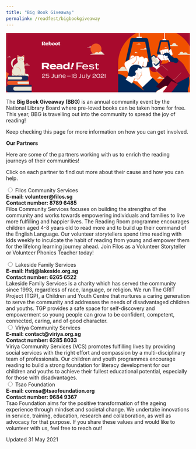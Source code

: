 ```yaml
---
title: "Big Book Giveaway"
permalink: /readfest/bigbookgiveaway
---
```


![banner RF](\images\RF_WebsiteHeader.png)

The **Big Book Giveaway (BBG)** is an annual community event by the National Library Board where pre-loved books can be taken home for free. This year, BBG is travelling out into the community to spread the joy of reading!

Keep checking this page for more information on how you can get involved. 

 

**Our Partners** 

Here are some of the partners working with us to enrich the reading journeys of their communities! 

Click on each partner to find out more about their cause and how you can help. 



<div class="content">
	<div class="acc-kontainer">
		<div>
			<input type="radio" name="acc" id="acc1">
			<label for="acc1"><i></i>Filos Community Services</label>
			<div class="acc-body">
				<div class="row is-multiline"><div col is-half-tablet padding--bottom--lg>
					<b>E-mail: volunteer@filos.sg</b><br/>
          <b>Contact number: 8789 6485</b><br/>Filos Community Services focuses on building the strengths of the community and works towards empowering individuals and families to live more fulfilling and happier lives.
          The Reading Room programme encourages children aged 4-8 years old to read more and to build up their command of the English Language. Our volunteer storytellers spend time reading with kids weekly to inculcate the habit of reading from young and empower them for the lifelong learning journey ahead. Join Filos as a Volunteer Storyteller or Volunteer Phonics Teacher today! </div></div>

<p/><div class="content"><div class="acc-kontainer"><div class="content">
<div class="content">
  <div class="acc-kontainer">
	<div>
		<input type="radio" name="acc" id="acc1">
		<label for="acc1"><i></i>Lakeside Family Services</label>
		<div class="acc-body">
			<div class="row is-multiline"><div col is-half-tablet padding--bottom--lg>
				<b>E-mail: lfstj@lakeside.org.sg</b><br/>
      <b>Contact number: 6265 6522</b><br/>Lakeside Family Services is a charity which has served the community since 1993, regardless of race, language, or religion. We run The GRIT Project (TGP), a Children and Youth Centre that nurtures a caring generation to serve the community and addresses the needs of disadvantaged children and youths. TGP provides a safe space for self-discovery and empowerment so young people can grow to be confident, competent, connected, caring, and of good character. </div></div>



<div class="content">
<div class="acc-kontainer">
	<div>
		<input type="radio" name="acc" id="acc1">
		<label for="acc1"><i></i>Viriya Community Services</label>
		<div class="acc-body">
			<div class="row is-multiline"><div col is-half-tablet padding--bottom--lg>
				<b>E-mail: contact@viriya.org.sg</b><br/>
      <b>Contact number: 6285 8033</b><br/>Viriya Community Services (VCS) promotes fulfilling lives by providing social services with the right effort and compassion by a multi-disciplinary team of professionals. Our children and youth programmes encourage reading to build a strong foundation for literacy development for our children and youths to achieve their fullest educational potential, especially for those with disadvantages. </div></div>



<div class="content">
<div class="acc-kontainer">
	<div>
		<input type="radio" name="acc" id="acc1">
		<label for="acc1"><i></i>Tsao Foundation</label>
		<div class="acc-body">
			<div class="row is-multiline"><div col is-half-tablet padding--bottom--lg>
				<b>E-mail: comsa@tsaofoundation.org</b><br/>
      <b>Contact number: 9684 9367</b><br/>Tsao Foundation aims for the positive transformation of the ageing experience through mindset and societal change. We undertake innovations in service, training, education, research and collaboration, as well as advocacy for that purpose. If you share these values and would like to volunteer with us, feel free to reach out! </div></div>






Updated 31 May 2021

